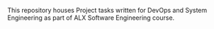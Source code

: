 This repository houses Project tasks written for DevOps and System Engineering as part of ALX Software Engineering course.
